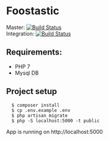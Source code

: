 # Foostastic
Master: [![Build Status](https://travis-ci.org/foostastic/foostastic.svg?branch=master)](https://travis-ci.org/foostastic/foostastic)  
Integration: [![Build Status](https://travis-ci.org/foostastic/foostastic.svg?branch=integration)](https://travis-ci.org/foostastic/foostastic)  

## Requirements: 

* PHP 7
* Mysql DB

## Project setup

      $ composer install
      $ cp .env.example .env
      $ php artisan migrate
      $ php -S localhost:5000 -t public
      
App is running on http://localhost:5000
  
